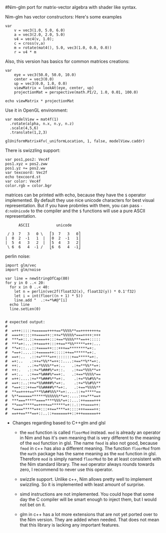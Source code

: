 #Nim-glm port for matrix-vector algebra with shader like syntax.

Nim-glm has vector constructors:
Here's some examples

    var
        v = vec3(1.0, 5.0, 6.0)
        a = vec3(2.0, 2.0, 5.0)
        v4 = vec4(v, 1.0);
        c = cross(v,a)
        m = rotate(mat4(), 5.0, vec3(1.0, 0.0, 0.0))
        r = v4 * m


Also, this version has basics for common matrices creations:

    var
        eye = vec3(50.0, 50.0, 10.0)
        center = vec3(0.0)
        up = vec3(0.0, 1.0, 0.0)
        viewMatrix = lookAt(eye, center, up)
        projectionMat = perspective(math.PI/2, 1.0, 0.01, 100.0)

    echo viewMatrix * projectionMat

Use it in OpenGL environment:

    var modelView = mat4f(1)
      .rotate(alpha, n.x, n.y, n.z)
      .scale(4,5,6)
      .translate(1,2,3)

    glUniformMatrix4fv(_uniformLocation, 1, false, modelView.caddr)

There is swizzling support:

    var pos1,pos2: Vec4f
    pos1.xyz = pos2.zww
    pos1.yz += pos2.ww
    var texcoord: Vec2f
    echo texcoord.st
    var color: Vec4f
    color.rgb = color.bgr


matrices can be printed with echo, because they have the `$` operator
implemented. By default they use nice unicode characters for best
visual representation.  But if you have probmles with them, you can
pass ``-d:noUnicode`` to the compiler and the ``$`` functions will use
a pure ASCII representation.

          ASCII            unicode

     / 3  7   3   0 \   ⎡3  7   3   0⎤
    |  0  2  -1   1  |  ⎢0  2  -1   1⎥
    |  5  4   3   2  |  ⎢5  4   3   2⎥
     \ 6  6   4  -1 /   ⎣6  6   4  -1⎦

perlin noise:

    import glm/vec
    import glm/noise

    var line = newStringOfCap(80)
    for y in 0 ..< 20:
      for x in 0 ..< 40:
        let n = perlin(vec2f(float32(x), float32(y)) * 0.1'f32)
        let i = int(floor((n + 1) * 5))
        line.add "  .:+=*%#@"[i]
      echo line
      line.setLen(0)


    # expected output:
    #
    #  =+++:::::+======++++==*%%%%**==++++++++=
    #  ===++::::++====++::++=*%%%%%*===++++:+++
    #  ***=+::.::+====++:::+==*%%%%***==++:::::
    #  ***=+:...:++===++:::++==**%%*****=++:...
    #  **=+::...::+====++:::+++==********=+:.
    #  *==+:....::+=====++:::::++==******=+:.
    #  ==+:..  .::+=****=++:::::::+==*****=+:.
    #  =+:..   .:++=*%%**=++::....:+==**%**=+:.
    #  ++:.   ..:+=*%%%%**=+:..   .:+=**%%**=+:
    #  ++:.   .::+=*%###%*=+::.   .:+==*%%%**=+
    #  =+:..  .:+==*%###%*==+:.   .:+==*%%%%*==
    #  =++:....:+=**%###%**=+:.    .:+=*%%#%%*=
    #  ==+::..:++=*%%####%*=+:.    .:+=*%%#%%**
    #  *==+:::++==*%%####%**=+:.   .:+==*%%%%**
    #  **==++++==***%%##%%%**=+:....::+=*****==
    #  %**======******%%%%%%**=+:....:++=***==+
    #  ***===*****====****%%%*=+::...:++====+++
    #  **===*****==++++==******=+::.::++====++:
    #  *====*****=++:::++==****=+::::+++====++:
    #  ==++==***==+::..::+======++::+++======++

* Changes regarding based to C++glm and glsl

  - the `mod` function is called `floorMod` instead. `mod` is already
    an operator in Nim and has it's own meaning that is very different
    to the meaning of the `mod` function in glsl. The name `fmod` is
    also not good, because `fmod` in c++ has also a different meaning.
    The function `floorMod` from the ``math`` package has the same
    meaning as the `mod` function in glsl. Therefore `mod` is simply
    named `floorMod` to be at least consistent with the Nim standard
    library.  The `mod` operator always rounds towards zero, I
    recommend to never use this operator.

  - swizzle support. Unlike c++, Nim allows pretty well to implement
    swizzling. So it is implemented with least amount of surprise.

  - simd instructions are not implemented.  You could hope that some
    day the C compiler will be smart enough to inject them, but I would
    not bet on it.

  - glm in c++ has a lot more extensions that are not yet ported over
    to the Nim version. They are added when needed. That does not mean
    that this library is lacking any important features.
